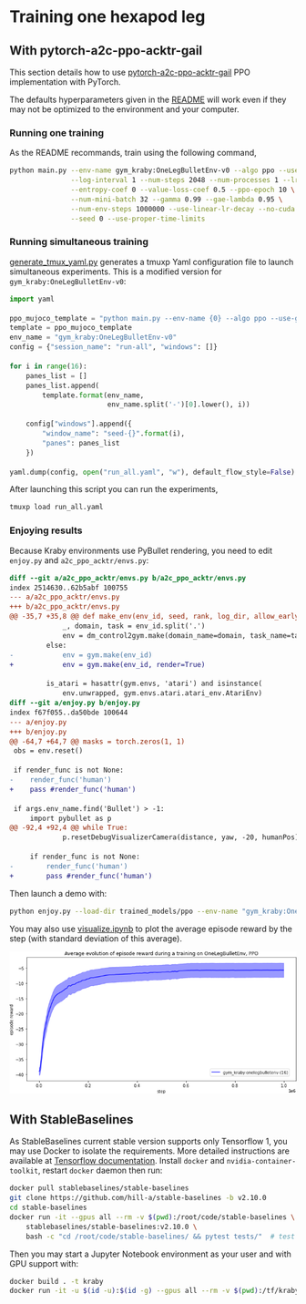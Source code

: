 # Training one hexapod leg

## With pytorch-a2c-ppo-acktr-gail

This section details how to use
[pytorch-a2c-ppo-acktr-gail](https://github.com/ikostrikov/pytorch-a2c-ppo-acktr-gail)
PPO implementation with PyTorch.

The defaults hyperparameters given in the
[README](https://github.com/ikostrikov/pytorch-a2c-ppo-acktr-gail/blob/master/README.md)
will work even if they may not be optimized to the environment and your computer. 

### Running one training

As the README recommands, train using the following command,

```bash
python main.py --env-name gym_kraby:OneLegBulletEnv-v0 --algo ppo --use-gae \
               --log-interval 1 --num-steps 2048 --num-processes 1 --lr 3e-4 \
               --entropy-coef 0 --value-loss-coef 0.5 --ppo-epoch 10 \
               --num-mini-batch 32 --gamma 0.99 --gae-lambda 0.95 \
               --num-env-steps 1000000 --use-linear-lr-decay --no-cuda \
               --seed 0 --use-proper-time-limits
```

### Running simultaneous training

[generate_tmux_yaml.py](https://github.com/ikostrikov/pytorch-a2c-ppo-acktr-gail/blob/master/generate_tmux_yaml.py)
generates a tmuxp Yaml configuration file to launch simultaneous experiments.
This is a modified version for `gym_kraby:OneLegBulletEnv-v0`:

```Python
import yaml

ppo_mujoco_template = "python main.py --env-name {0} --algo ppo --use-gae --log-interval 1 --num-steps 2048 --num-processes 1 --lr 3e-4 --entropy-coef 0 --value-loss-coef 0.5 --ppo-epoch 10 --num-mini-batch 32 --gamma 0.99 --gae-lambda 0.95 --num-env-steps 1000000 --use-linear-lr-decay --no-cuda --log-dir /tmp/gym/{1}/{1}-{2} --seed {2} --use-proper-time-limits"
template = ppo_mujoco_template
env_name = "gym_kraby:OneLegBulletEnv-v0"
config = {"session_name": "run-all", "windows": []}

for i in range(16):
    panes_list = []
    panes_list.append(
        template.format(env_name,
                        env_name.split('-')[0].lower(), i))

    config["windows"].append({
        "window_name": "seed-{}".format(i),
        "panes": panes_list
    })

yaml.dump(config, open("run_all.yaml", "w"), default_flow_style=False)
```

After launching this script you can run the experiments,

```bash
tmuxp load run_all.yaml
```

### Enjoying results

Because Kraby environments use PyBullet rendering, you need to edit `enjoy.py`
and `a2c_ppo_acktr/envs.py`:

```diff
diff --git a/a2c_ppo_acktr/envs.py b/a2c_ppo_acktr/envs.py
index 2514630..62b5abf 100755
--- a/a2c_ppo_acktr/envs.py
+++ b/a2c_ppo_acktr/envs.py
@@ -35,7 +35,8 @@ def make_env(env_id, seed, rank, log_dir, allow_early_resets):
             _, domain, task = env_id.split('.')
             env = dm_control2gym.make(domain_name=domain, task_name=task)
         else:
-            env = gym.make(env_id)
+            env = gym.make(env_id, render=True)
 
         is_atari = hasattr(gym.envs, 'atari') and isinstance(
             env.unwrapped, gym.envs.atari.atari_env.AtariEnv)
diff --git a/enjoy.py b/enjoy.py
index f67f055..da50bde 100644
--- a/enjoy.py
+++ b/enjoy.py
@@ -64,7 +64,7 @@ masks = torch.zeros(1, 1)
 obs = env.reset()
 
 if render_func is not None:
-    render_func('human')
+    pass #render_func('human')
 
 if args.env_name.find('Bullet') > -1:
     import pybullet as p
@@ -92,4 +92,4 @@ while True:
             p.resetDebugVisualizerCamera(distance, yaw, -20, humanPos)
 
     if render_func is not None:
-        render_func('human')
+        pass #render_func('human')
```

Then launch a demo with:

```bash
python enjoy.py --load-dir trained_models/ppo --env-name "gym_kraby:OneLegBulletEnv-v0"
```

You may also use
[visualize.ipynb](https://github.com/ikostrikov/pytorch-a2c-ppo-acktr-gail/blob/master/visualize.ipynb)
to plot the average episode reward by the step (with standard deviation of this average).

![Training results](img/training_one_leg_pytorch-a2c-ppo-acktr-gail.png)

## With StableBaselines

As StableBaselines current stable version supports only Tensorflow 1,
you may use Docker to isolate the requirements.
More detailed instructions are available at
[Tensorflow documentation](https://www.tensorflow.org/install/docker).
Install `docker` and `nvidia-container-toolkit`,
restart `docker` daemon then run:

```bash
docker pull stablebaselines/stable-baselines
git clone https://github.com/hill-a/stable-baselines -b v2.10.0
cd stable-baselines
docker run -it --gpus all --rm -v $(pwd):/root/code/stable-baselines \
    stablebaselines/stable-baselines:v2.10.0 \
    bash -c "cd /root/code/stable-baselines/ && pytest tests/"  # test
```

Then you may start a Jupyter Notebook environment
as your user and with GPU support with:

```bash
docker build . -t kraby
docker run -it -u $(id -u):$(id -g) --gpus all --rm -v $(pwd):/tf/kraby kraby
```
